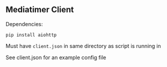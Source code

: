 ## Mediatimer Client
Dependencies:
```
pip install aiohttp
```
Must have `client.json` in same directory as script is running in

See client.json for an example config file
